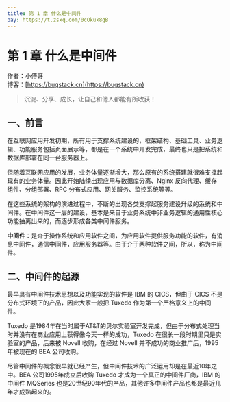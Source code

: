 ```yaml
---
title: 第 1 章 什么是中间件
pay: https://t.zsxq.com/0cOkuk8gB
---
```


# 第 1 章 什么是中间件

作者：小傅哥
<br/>博客：[https://bugstack.cn](https://bugstack.cn)

>沉淀、分享、成长，让自己和他人都能有所收获！

## 一、前言

在互联网应用开发初期，所有用于支撑系统建设的，框架结构、基础工具、业务逻辑、功能服务包括页面展示等，都是在一个系统中开发完成，最终也只是把系统和数据库部署在同一台服务器上。

但随着互联网应用的发展，业务体量逐渐增大，那么原有的系统搭建就很难支撑起现有的业务体量。因此开始陆续出现应用与数据库分离、Nginx 反向代理、缓存组件、分组部署、RPC 分布式应用、网关服务、监控系统等等。

在这些系统的架构的演进过程中，不断的出现各类支撑起服务建设升级的系统和中间件。在中间件这一层的建设，基本是来自于业务系统中非业务逻辑的通用性核心功能抽离出来的，而逐步形成各类中间件服务。

**中间件**：是介于操作系统和应用软件之间，为应用软件提供服务功能的软件，有消息中间件，通信中间件，应用服务器等。由于介于两种软件之间，所以，称为中间件。

## 二、中间件的起源

最早具有中间件技术思想以及功能实现的软件是 IBM 的 CICS，但由于 CICS 不是分布式环境下的产品，因此大家一般把 Tuxedo 作为第一个严格意义上的中间件。

Tuxedo 是1984年在当时属于AT&T的贝尔实验室开发完成，但由于分布式处理当时并没有在商业应用上获得像今天一样的成功，Tuxedo 在很长一段时期里只是实验室的产品，后来被 Novell 收购，在经过 Novell 并不成功的商业推广后，1995年被现在的 BEA 公司收购。

尽管中间件的概念很早就已经产生，但中间件技术的广泛运用却是在最近10年之中。BEA 公司1995年成立后收购 Tuxedo 才成为一个真正的中间件厂商，IBM 的中间件 MQSeries 也是20世纪90年代的产品，其他许多中间件产品也都是最近几年才成熟起来的。